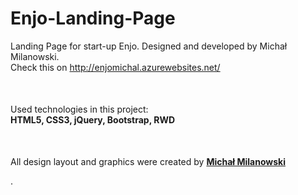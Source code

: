 # Enjo-Landing-Page
Landing Page for start-up Enjo. Designed and developed by Michał Milanowski.<br>
Check this on http://enjomichal.azurewebsites.net/<br>
<p style="margin-top: 50px;">Used technologies in this project:<br>
<strong>HTML5, CSS3, jQuery, Bootstrap, RWD</strong></p>
<p style="margin-top: 50px;">All design layout and graphics were created by <strong><a href="https://www.facebook.com/michalmlub">Michał Milanowski</a></strong></p>.

